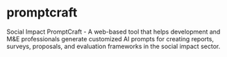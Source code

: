# promptcraft
Social Impact PromptCraft - A web-based tool that helps development and M&amp;E professionals generate customized AI prompts for creating reports, surveys, proposals, and evaluation frameworks in the social impact sector.
